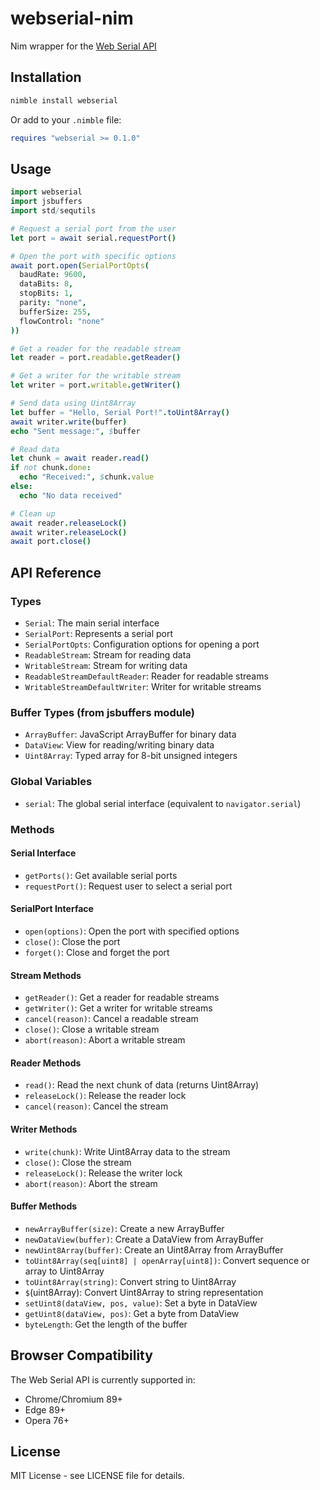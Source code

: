 # webserial-nim

Nim wrapper for the [Web Serial API](https://developer.mozilla.org/en-US/docs/Web/API/Web_Serial_API)

## Installation

```bash
nimble install webserial
```

Or add to your `.nimble` file:

```nimble
requires "webserial >= 0.1.0"
```

## Usage

```nim
import webserial
import jsbuffers
import std/sequtils

# Request a serial port from the user
let port = await serial.requestPort()

# Open the port with specific options
await port.open(SerialPortOpts(
  baudRate: 9600,
  dataBits: 8,
  stopBits: 1,
  parity: "none",
  bufferSize: 255,
  flowControl: "none"
))

# Get a reader for the readable stream
let reader = port.readable.getReader()

# Get a writer for the writable stream
let writer = port.writable.getWriter()

# Send data using Uint8Array
let buffer = "Hello, Serial Port!".toUint8Array()
await writer.write(buffer)
echo "Sent message:", $buffer

# Read data
let chunk = await reader.read()
if not chunk.done:
  echo "Received:", $chunk.value
else:
  echo "No data received"

# Clean up
await reader.releaseLock()
await writer.releaseLock()
await port.close()
```

## API Reference

### Types

- `Serial`: The main serial interface
- `SerialPort`: Represents a serial port
- `SerialPortOpts`: Configuration options for opening a port
- `ReadableStream`: Stream for reading data
- `WritableStream`: Stream for writing data
- `ReadableStreamDefaultReader`: Reader for readable streams
- `WritableStreamDefaultWriter`: Writer for writable streams

### Buffer Types (from jsbuffers module)

- `ArrayBuffer`: JavaScript ArrayBuffer for binary data
- `DataView`: View for reading/writing binary data
- `Uint8Array`: Typed array for 8-bit unsigned integers

### Global Variables

- `serial`: The global serial interface (equivalent to `navigator.serial`)

### Methods

#### Serial Interface

- `getPorts()`: Get available serial ports
- `requestPort()`: Request user to select a serial port

#### SerialPort Interface

- `open(options)`: Open the port with specified options
- `close()`: Close the port
- `forget()`: Close and forget the port

#### Stream Methods

- `getReader()`: Get a reader for readable streams
- `getWriter()`: Get a writer for writable streams
- `cancel(reason)`: Cancel a readable stream
- `close()`: Close a writable stream
- `abort(reason)`: Abort a writable stream

#### Reader Methods

- `read()`: Read the next chunk of data (returns Uint8Array)
- `releaseLock()`: Release the reader lock
- `cancel(reason)`: Cancel the stream

#### Writer Methods

- `write(chunk)`: Write Uint8Array data to the stream
- `close()`: Close the stream
- `releaseLock()`: Release the writer lock
- `abort(reason)`: Abort the stream

#### Buffer Methods

- `newArrayBuffer(size)`: Create a new ArrayBuffer
- `newDataView(buffer)`: Create a DataView from ArrayBuffer
- `newUint8Array(buffer)`: Create an Uint8Array from ArrayBuffer
- `toUint8Array(seq[uint8] | openArray[uint8])`: Convert sequence or array to Uint8Array
- `toUint8Array(string)`: Convert string to Uint8Array
- `$`(uint8Array): Convert Uint8Array to string representation
- `setUint8(dataView, pos, value)`: Set a byte in DataView
- `getUint8(dataView, pos)`: Get a byte from DataView
- `byteLength`: Get the length of the buffer

## Browser Compatibility

The Web Serial API is currently supported in:

- Chrome/Chromium 89+
- Edge 89+
- Opera 76+

## License

MIT License - see LICENSE file for details.
